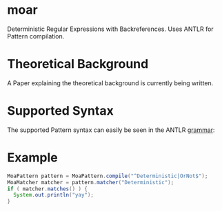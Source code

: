 # moar
Deterministic Regular Expressions with Backreferences. Uses ANTLR for Pattern compilation.

# Theoretical Background

A Paper explaining the theoretical background is currently being written.

# Supported Syntax

The supported Pattern syntax can easily be seen in the ANTLR [grammar](
https://github.com/s4ke/moar/blob/master/engine/src/main/antlr4/com/github/s4ke/moar/regex/parser/Regex.g4):

# Example

```Java
MoaPattern pattern = MoaPattern.compile("^Deterministic|OrNot$");
MoaMatcher matcher = pattern.matcher("Deterministic");
if ( matcher.matches() ) {
  System.out.println("yay");
}
```
